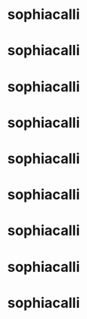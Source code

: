 # sophiacalli
# sophiacalli
# sophiacalli
# sophiacalli
# sophiacalli
# sophiacalli
# sophiacalli
# sophiacalli
# sophiacalli
